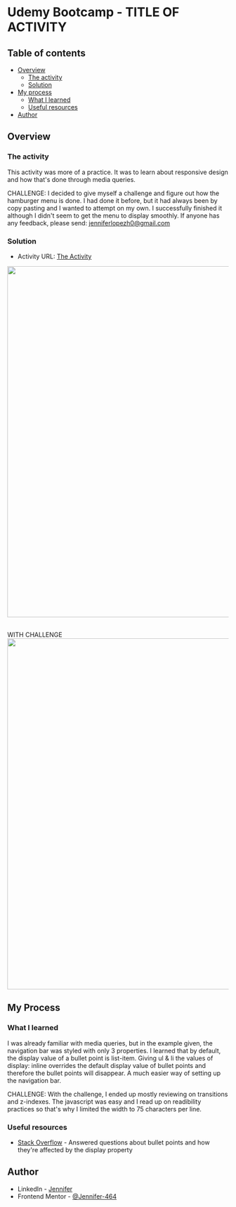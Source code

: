# Udemy Bootcamp - TITLE OF ACTIVITY

## Table of contents

- [Overview](#overview)
  - [The activity](#the-activity)
  - [Solution](#solution)
- [My process](#my-process)
  - [What I learned](#what-i-learned)
  - [Useful resources](#useful-resources)
- [Author](#author)



## Overview

### The activity

This activity was more of a practice. It was to learn about responsive design and how that's done through media queries.

CHALLENGE: I decided to give myself a challenge and figure out how the hamburger menu is done. I had done it before, but it had always been by copy pasting and I wanted to attempt on my own. I successfully finished it although I didn't seem to get the menu to display smoothly. If anyone has any feedback, please send: jenniferlopezh0@gmail.com


### Solution

- Activity URL: [The Activity](https://jennifer-464.github.io/web-dev-bootcamp/3-MediaQuery-Practice)

<img src="http://g.recordit.co/LHpSoFeieA.gif" width="800px"><br><br>

WITH CHALLENGE<br>
<img src="http://g.recordit.co/omtaft8YJo.gif" width="800px"><br>



## My Process

### What I learned

I was already familiar with media queries, but in the example given, the navigation bar was styled with only 3 properties. I learned that by default, the display value of a bullet point is list-item. Giving ul & li the values of display: inline overrides the default display value of bullet points and therefore the bullet points will disappear. A much easier way of setting up the navigation bar.

CHALLENGE: With the challenge, I ended up mostly reviewing on transitions and z-indexes. The javascript was easy and I read up on readibility practices so that's why I limited the width to 75 characters per line.


### Useful resources

- [Stack Overflow](https://stackoverflow.com/questions/27215206/css-li-bullet-does-not-show-when-li-is-inline-block#:~:text=When%20letting%20li%20to%20be,points%20do%20not%20show%20anymore.&text=Bullet%20points%20or%20list%20style,%3A%20list%2Ditem%20applied%20elements.) - Answered questions about bullet points and how they're affected by the display property


## Author

- LinkedIn - [Jennifer](https://www.linkedin.com/in/jennifer464/)
- Frontend Mentor - [@Jennifer-464](https://www.frontendmentor.io/profile/Jennifer-464)